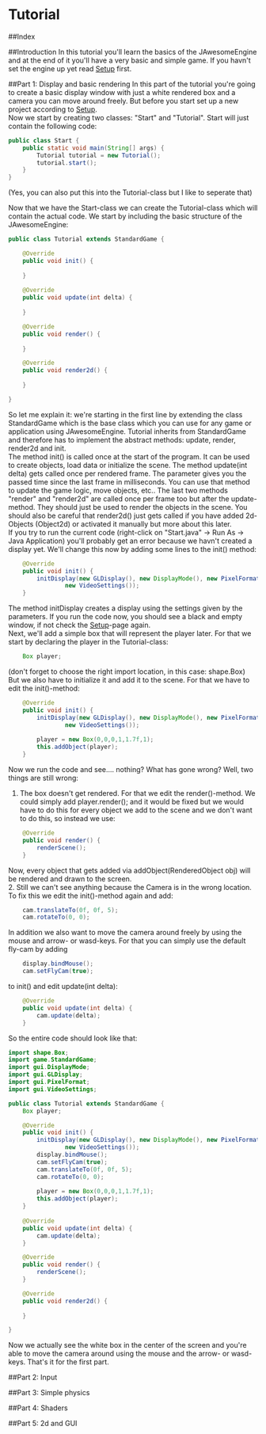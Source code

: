 Tutorial
==============

##Index

##Introduction
In this tutorial you'll learn the basics of the JAwesomeEngine and at the end of it you'll have a very basic and simple game. If you havn't set the engine up yet read [Setup](https://github.com/tdc22/JAwesomeEngine/blob/master/SETUP.md) first.

##Part 1: Display and basic rendering
In this part of the tutorial you're going to create a basic display window with just a white rendered box and a camera you can move around freely. But before you start set up a new project according to [Setup](https://github.com/tdc22/JAwesomeEngine/blob/master/SETUP.md).  
Now we start by creating two classes: "Start" and "Tutorial". Start will just contain the following code:  
```java
public class Start {
	public static void main(String[] args) {
		Tutorial tutorial = new Tutorial();
		tutorial.start();
	}
}
```
(Yes, you can also put this into the Tutorial-class but I like to seperate that)  
  
Now that we have the Start-class we can create the Tutorial-class which will contain the actual code. We start by including the basic structure of the JAwesomeEngine:
```java
public class Tutorial extends StandardGame {

	@Override
	public void init() {
		
	}
  
	@Override
	public void update(int delta) {
		
	}

	@Override
	public void render() {
		
	}

	@Override
	public void render2d() {
		
	}

}
```
So let me explain it: we're starting in the first line by extending the class StandardGame which is the base class which you can use for any game or application using JAwesomeEngine. Tutorial inherits from StandardGame and therefore has to implement the abstract methods: update, render, render2d and init.  
The method init() is called once at the start of the program. It can be used to create objects, load data or initialize the scene. The method update(int delta) gets called once per rendered frame. The parameter gives you the passed time since the last frame in milliseconds. You can use that method to update the game logic, move objects, etc.. The last two methods "render" and "render2d" are called once per frame too but after the update-method. They should just be used to render the objects in the scene. You should also be careful that render2d() just gets called if you have added 2d-Objects (Object2d) or activated it manually but more about this later.  
If you try to run the current code (right-click on "Start.java" -> Run As -> Java Application) you'll probably get an error because we havn't created a display yet. We'll change this now by adding some lines to the init() method:
```java
	@Override
	public void init() {
		initDisplay(new GLDisplay(), new DisplayMode(), new PixelFormat(),
				new VideoSettings());
	}
```
The method initDisplay creates a display using the settings given by the parameters. If you run the code now, you should see a black and empty window, if not check the [Setup](https://github.com/tdc22/JAwesomeEngine/blob/master/SETUP.md)-page again.  
Next, we'll add a simple box that will represent the player later. For that we start by declaring the player in the Tutorial-class:
```java
	Box player;
```
(don't forget to choose the right import location, in this case: shape.Box)  
But we also have to initialize it and add it to the scene. For that we have to edit the init()-method:
```java
	@Override
	public void init() {
		initDisplay(new GLDisplay(), new DisplayMode(), new PixelFormat(),
				new VideoSettings());
		
		player = new Box(0,0,0,1,1.7f,1);
		this.addObject(player);
	}
```
Now we run the code and see.... nothing? What has gone wrong? Well, two things are still wrong:  
1. The box doesn't get rendered. For that we edit the render()-method. We could simply add player.render(); and it would be fixed but we would have to do this for every object we add to the scene and we don't want to do this, so instead we use:
```java
	@Override
	public void render() {
		renderScene();
	}
```
Now, every object that gets added via addObject(RenderedObject obj) will be rendered and drawn to the screen.  
2. Still we can't see anything because the Camera is in the wrong location. To fix this we edit the init()-method again and add:
```java
	cam.translateTo(0f, 0f, 5);
	cam.rotateTo(0, 0);
```
  
In addition we also want to move the camera around freely by using the mouse and arrow- or wasd-keys. For that you can simply use the default fly-cam by adding
```java
	display.bindMouse();
	cam.setFlyCam(true);
```
to init() and edit update(int delta):
```java
	@Override
	public void update(int delta) {
		cam.update(delta);
	}
```
  
So the entire code should look like that:
```java
import shape.Box;
import game.StandardGame;
import gui.DisplayMode;
import gui.GLDisplay;
import gui.PixelFormat;
import gui.VideoSettings;

public class Tutorial extends StandardGame {
	Box player;

	@Override
	public void init() {
		initDisplay(new GLDisplay(), new DisplayMode(), new PixelFormat(),
				new VideoSettings());
		display.bindMouse();
		cam.setFlyCam(true);
		cam.translateTo(0f, 0f, 5);
		cam.rotateTo(0, 0);
		
		player = new Box(0,0,0,1,1.7f,1);
		this.addObject(player);
	}
	
	@Override
	public void update(int delta) {
		cam.update(delta);
	}

	@Override
	public void render() {
		renderScene();
	}

	@Override
	public void render2d() {
		
	}

}
```
Now we actually see the white box in the center of the screen and you're able to move the camera around using the mouse and the arrow- or wasd-keys. That's it for the first part.

##Part 2: Input

##Part 3: Simple physics

##Part 4: Shaders

##Part 5: 2d and GUI
